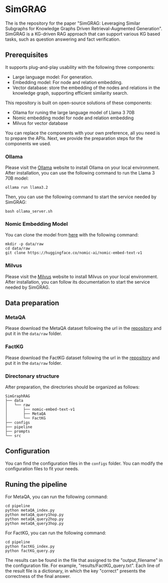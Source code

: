 # SimGRAG

The is the repository for the paper "SimGRAG: Leveraging Similar Subgraphs for Knowledge Graphs Driven Retrieval-Augmented Generation".
SimGRAG is a KG-driven RAG approach that can support various KG based tasks, such as question answering and fact verification.

## Prerequisites

It supports plug-and-play usability with the following three components:
- Large language model: For generation.
- Embedding model: For node and relation embedding.
- Vector database: store the embedding of the nodes and relations in the knowledge graph, supporting efficient similarity search.

This repository is built on open-source solutions of these components:
- Ollama for runing the large language model of Llama 3 70B
- Nomic embedding model for node and relation embedding
- Milvus for vector database

You can replace the components with your own preference, all you need is to prepare the APIs.
Next, we provide the preparation steps for the components we used.

### Ollama

Please visit the [Ollama](https://ollama.com/) website to install Ollama on your local environment.
After installation, you can use the following command to run the Llama 3 70B model:
```
ollama run llama3.2
```
Then, you can use the following command to start the service needed by SimGRAG:
```
bash ollama_server.sh
```

### Nomic Embedding Model

You can clone the model from [here](https://huggingface.co/nomic-ai/nomic-embed-text-v1) with the following command:
```
mkdir -p data/raw
cd data/raw
git clone https://huggingface.co/nomic-ai/nomic-embed-text-v1
```

### Milvus

Please visit the [Milvus](https://milvus.io/) website to install Milvus on your local environment.
After installation, you can follow its documentation to start the service needed by SimGRAG.

## Data preparation

### MetaQA
Please download the MetaQA dataset following the url in the [repository](https://github.com/yuyuz/MetaQA) and put it in the `data/raw` folder.

### FactKG
Please download the FactKG dataset following the url in the [repository](https://github.com/jiho283/FactKG) and put it in the `data/raw` folder.

### Directonary structure
After preparation, the directories should be organized as follows:
```
SimGraphRAG
├── data
│   └── raw
│       ├── nomic-embed-text-v1
│       ├── MetaQA
│       └── FactKG
├── configs
├── pipeline
├── prompts
└── src
```

## Configuration

You can find the configuration files in the `configs` folder. You can modify the configuration files to fit your needs.

## Runing the pipeline

For MetaQA, you can run the following command:
```
cd pipeline
python metaQA_index.py
python metaQA_query1hop.py
python metaQA_query2hop.py
python metaQA_query3hop.py
```

For FactKG, you can run the following command:
```
cd pipeline
python factKG_index.py
python factKG_query.py
```

The results can be found in the file that assigned to the "output_filename" in the configuration file. For example, "results/FactKG_query.txt".
Each line of the result file is a dictionary, in which the key "correct" presents the correctness of the final answer.
